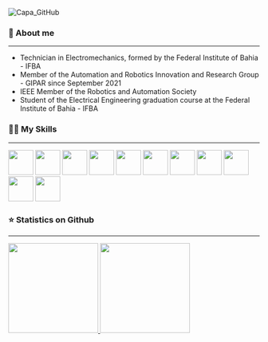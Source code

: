 ![Capa_GitHub](https://user-images.githubusercontent.com/108027884/224459676-133b1874-251e-41f5-b2cf-e0d2a6b86348.png)

### :beginner: About me

<hr>

- Technician in Electromechanics, formed by the Federal Institute of Bahia - IFBA
- Member of the Automation and Robotics Innovation and Research Group - GIPAR since September 2021
- IEEE Member of the Robotics and Automation Society
- Student of the Electrical Engineering graduation course at the Federal Institute of Bahia - IFBA

### :woman_technologist: My Skills
<hr>
<div>

<img height="50" src="https://cdn.jsdelivr.net/gh/devicons/devicon/icons/ubuntu/ubuntu-plain-wordmark.svg" />
<img height="50" src="https://cdn.jsdelivr.net/gh/devicons/devicon/icons/windows8/windows8-original.svg" />
<img height="50" src="https://cdn.jsdelivr.net/gh/devicons/devicon/icons/cplusplus/cplusplus-original.svg" />
<img height="50" src="https://cdn.jsdelivr.net/gh/devicons/devicon/icons/python/python-original-wordmark.svg" />
<img height="50" src="https://cdn.jsdelivr.net/gh/devicons/devicon/icons/vscode/vscode-original.svg" />
<img height="50" src="https://cdn.jsdelivr.net/gh/devicons/devicon/icons/pycharm/pycharm-original.svg" />
<img height="50" src="https://cdn.jsdelivr.net/gh/devicons/devicon/icons/latex/latex-original.svg" />
<img height="50" src="https://cdn.jsdelivr.net/gh/devicons/devicon/icons/raspberrypi/raspberrypi-original.svg" />
<img height="50" src="https://cdn.jsdelivr.net/gh/devicons/devicon/icons/arduino/arduino-original-wordmark.svg" />
<img height="50" src="https://www.vectorlogo.zone/logos/ros/ros-ar21.svg"/>
<img height="50" src="https://cdn.jsdelivr.net/gh/devicons/devicon/icons/canva/canva-original.svg" />
          
          
### :star: Statistics on Github
<hr>
<div>
<a href="https://github.com/emanuellepaulino">
<img height="180em" src="https://github-readme-stats.vercel.app/api/top-langs/?username=emanuellepaulino&layout=compact&langs_count=7&theme=dracula"/>
<img height="180em" src="https://github-readme-stats.vercel.app/api?username=emanuellepaulino&show_icons=true&theme=dracula&include_all_commits=true&count_private=true"/>
</div>
          
